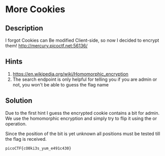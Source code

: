 # More Cookies

## Description
I forgot Cookies can Be modified Client-side, so now I decided to encrypt them! http://mercury.picoctf.net:56136/

## Hints
1. https://en.wikipedia.org/wiki/Homomorphic_encryption
2. The search endpoint is only helpful for telling you if you are admin or not, you won't be able to guess the flag name

## Solution
Due to the first hint I guess the encrypted cookie contains a bit for admin. 
We use the homomorphic encryption and simply try to flip it using the or operation.

Since the position of the bit is yet unknown all positions must be tested till the flag is received.

```picoCTF{cO0ki3s_yum_e491c430}```
